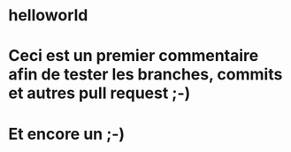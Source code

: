 # helloworld
# Ceci est un premier commentaire afin de tester les branches, commits et autres pull request ;-)
# Et encore un ;-)
